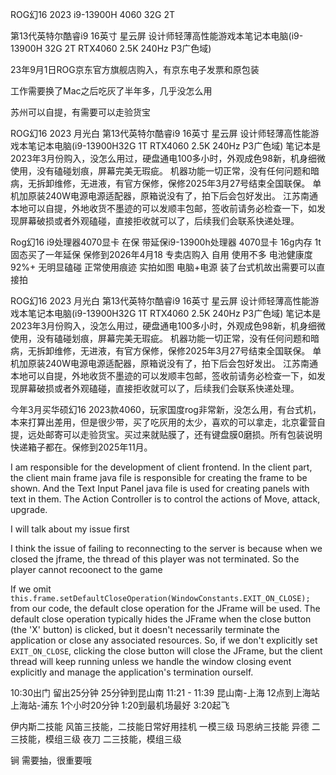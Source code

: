 
ROG幻16 2023 i9-13900H 4060 32G 2T

第13代英特尔酷睿i9 16英寸 星云屏 设计师轻薄高性能游戏本笔记本电脑(i9-13900H 32G 2T RTX4060 2.5K 240Hz P3广色域)

23年9月1日ROG京东官方旗舰店购入，有京东电子发票和原包装

工作需要换了Mac之后吃灰了半年多，几乎没怎么用

苏州可以自提，有需要可以走验货宝











ROG幻16 2023 月光白 第13代英特尔酷睿i9 16英寸 星云屏 设计师轻薄高性能游戏本笔记本电脑(i9-13900H32G 1T RTX4060 2.5K 240Hz P3广色域)
笔记本是2023年3月份购入，没怎么用过，硬盘通电100多小时，外观成色98新，机身细微使用，没有磕碰划痕，屏幕完美无瑕疵。
机器功能一切正常，没有任何问题和暗病，无拆卸维修，无进液，有官方保修，保修2025年3月27号结束全国联保。
单机加原装240W电源电源适配器，原箱说没有了，拍下后会包好发出。
江苏南通本地可以自提，外地收货不墨迹的可以发顺丰包邮，签收前请务必检查一下，如发现屏幕破损或者外观磕碰，直接拒收就可以了，后续我们会联系快递处理。


Rog幻16 i9处理器4070显卡 在保 带延保i9-13900h处理器 4070显卡 16g内存 1t固态买了一年延保 保修到2026年4月18
专卖店购入 自用
使用不多 电池健康度92%+
无明显磕碰 正常使用痕迹 实拍如图
电脑+电源
装了台式机故出需要可以直接拍


ROG幻16 2023 月光白 第13代英特尔酷睿i9 16英寸 星云屏 设计师轻薄高性能游戏本笔记本电脑(i9-13900H32G 1T RTX4060 2.5K 240Hz P3广色域)
笔记本是2023年3月份购入，没怎么用过，硬盘通电100多小时，外观成色98新，机身细微使用，没有磕碰划痕，屏幕完美无瑕疵。
机器功能一切正常，没有任何问题和暗病，无拆卸维修，无进液，有官方保修，保修2025年3月27号结束全国联保。
单机加原装240W电源电源适配器，原箱说没有了，拍下后会包好发出。
江苏南通本地可以自提，外地收货不墨迹的可以发顺丰包邮，签收前请务必检查一下，如发现屏幕破损或者外观磕碰，直接拒收就可以了，后续我们会联系快递处理。


今年3月买华硕幻16 2023款4060，玩家国度rog非常新，没怎么用，有台式机，本来打算出差用，但是很少带，买了吃灰用的太少，喜欢的可以拿走，北京霍营自提，远处邮寄可以走验货宝。买过来就贴膜了，还有键盘膜0磨损。所有包装说明快递箱子都在。保修到2025年11月。








I am responsible for the development of client frontend. In the client part, the client main frame java file is responsible for creating the frame to be shown. And the Text Input Panel java file is used for creating panels with text in them. The Action Controller is to control the actions of Move, attack, upgrade.


I will talk about my issue first

I think the issue of failing to reconnecting to the server is because when we closed the jframe, the thread of this player was not terminated.
So the player cannot recoonect to the game

If we omit `this.frame.setDefaultCloseOperation(WindowConstants.EXIT_ON_CLOSE);` from our code, the default close operation for the JFrame will be used. The default close operation typically hides the JFrame when the close button (the 'X' button) is clicked, but it doesn't necessarily terminate the application or close any associated resources. So, if we don't explicitly set `EXIT_ON_CLOSE`, clicking the close button will close the JFrame, but the client thread will keep running unless we handle the window closing event explicitly and manage the application's termination ourself. 


10:30出门
留出25分钟
25分钟到昆山南
11:21 - 11:39 昆山南-上海
12点到上海站 上海站-浦东 1个小时20分钟
1:20到最机场最好
3:20起飞


伊内斯二技能
风笛三技能，二技能日常好用挂机 一模三级
玛恩纳三技能
异德 二三技能，模组三级
夜刀 二三技能，模组三级


 锏 需要抽，很重要哦










